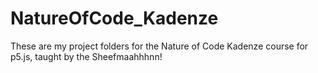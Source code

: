 # NatureOfCode_Kadenze
These are my project folders for the Nature of Code Kadenze course for p5.js, taught by the Sheefmaahhhnn!
